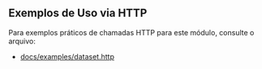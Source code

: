 ## Exemplos de Uso via HTTP

Para exemplos práticos de chamadas HTTP para este módulo, consulte o arquivo:

- [docs/examples/dataset.http](../../../docs/examples/dataset.http)
